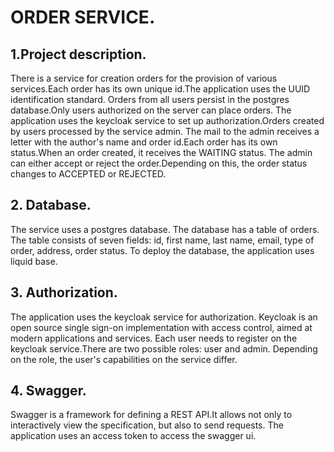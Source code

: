 # ORDER SERVICE.
## 1.Project description.
There is a service for creation orders for the provision of various services.Each order has its own unique id.The application uses the UUID identification standard.
Orders from all users persist in the postgres database.Only users authorized on the server can place orders.
The application uses the keycloak service to set up authorization.Orders created by users processed by the service admin.
The mail to the admin receives a letter with the author's name and order id.Each order has its own status.When an order  created, it receives the WAITING status.
The admin can either accept or reject the order.Depending on this, the order status changes to ACCEPTED or REJECTED.
## 2. Database.
The service uses a postgres database. The database has a table of orders. 
The table consists of seven fields: id, first name, last name, email, type of order, address, order status.
To deploy the database, the application uses liquid base.
## 3. Authorization.
The application uses the keycloak service for authorization. Keycloak is an open source single sign-on implementation with access control, aimed at modern applications and services.
Each user needs to register on the keycloak service.There are two possible roles: user and admin.
Depending on the role, the user's capabilities on the service differ.
## 4. Swagger.
Swagger is a framework for defining a REST API.It  allows not only to interactively view the specification, but also to send requests.
The application uses an access token to access the swagger ui.